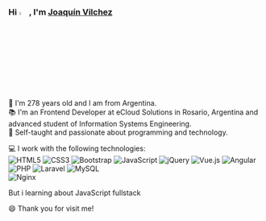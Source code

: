 ### Hi <img src="https://raw.githubusercontent.com/TheDudeThatCode/TheDudeThatCode/master/Assets/Hi.gif" width="4%">, I'm <a href="https://www.linkedin.com/in/joaquinvilchez/" target="_blank">Joaquín Vilchez</a>

🌱 I'm 278  years old and I am from Argentina.  
📚 I'm an Frontend Developer at eCloud Solutions in Rosario, Argentina and advanced student of Information Systems Engineering.  
🔨 Self-taught and passionate about programming and technology.

💻 I work with the following technologies:  
<img alt="HTML5" src="https://img.shields.io/badge/html5-%23E34F26.svg?&style=for-the-badge&logo=html5&logoColor=white"/> 
<img alt="CSS3" src="https://img.shields.io/badge/css3-%231572B6.svg?&style=for-the-badge&logo=css3&logoColor=white"/>
<img alt="Bootstrap" src="https://img.shields.io/badge/bootstrap-%23563D7C.svg?&style=for-the-badge&logo=bootstrap&logoColor=white"/>
<img alt="JavaScript" src="https://img.shields.io/badge/javascript-%23323330.svg?&style=for-the-badge&logo=javascript&logoColor=%23F7DF1E"/>
<img alt="jQuery" src="https://img.shields.io/badge/jquery-%230769AD.svg?&style=for-the-badge&logo=jquery&logoColor=white"/>
![Vue.js](https://img.shields.io/badge/vuejs-%2335495e.svg?style=for-the-badge&logo=vuedotjs&logoColor=%234FC08D)
![Angular](https://img.shields.io/badge/angular-%23DD0031.svg?style=for-the-badge&logo=angular&logoColor=white)
<img alt="PHP" src="https://img.shields.io/badge/php-%23777BB4.svg?&style=for-the-badge&logo=php&logoColor=white"/>
<img alt="Laravel" src="https://img.shields.io/badge/laravel-%23FF2D20.svg?&style=for-the-badge&logo=laravel&logoColor=white"/>
<img alt="MySQL" src="https://img.shields.io/badge/mysql-%2300f.svg?&style=for-the-badge&logo=mysql&logoColor=white"/>  
<img alt="Nginx" src="https://img.shields.io/badge/nginx-%23009639.svg?&style=for-the-badge&logo=nginx&logoColor=white"/>
  
  But i learning about JavaScript fullstack
  
 😄 Thank you for visit me! 

<!--
**JoaquinVilchez/JoaquinVilchez** is a ✨ _special_ ✨ repository because its `README.md` (this file) appears on your GitHub profile.
- 👯 I’m looking to collaborate on ...
- 🤔 I’m looking for help with ...
- 💬 Ask me about ...
- 📫 How to reach me: ...
- 😄 Pronouns: ...
- ⚡ Fun fact: ...
-->
